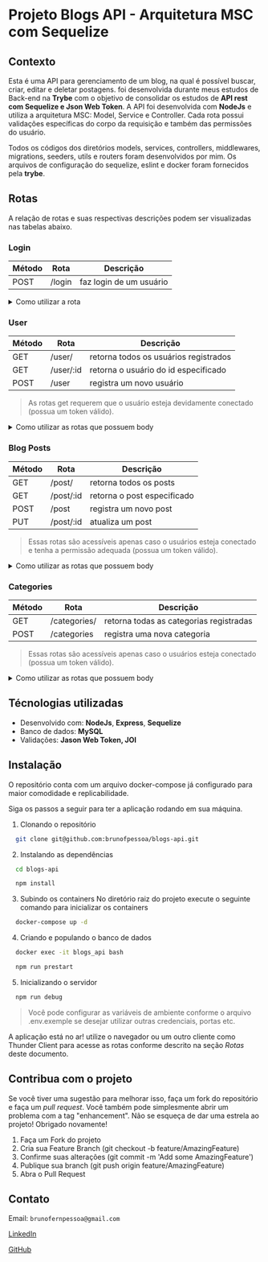 # Projeto Blogs API - Arquitetura MSC com Sequelize

## Contexto
Esta é uma API para gerenciamento de um blog, na qual é possível buscar, criar, editar e deletar postagens. foi desenvolvida durante meus estudos de Back-end na __Trybe__ com o objetivo de consolidar os estudos de __API rest com Sequelize e Json Web Token__. A API foi desenvolvida com __NodeJs__ e utiliza a arquitetura MSC: Model, Service e Controller. Cada rota possui validações específicas do corpo da requisição e também das permissões do usuário.

Todos os códigos dos diretórios models, services, controllers, middlewares, migrations, seeders, utils e routers foram desenvolvidos por mim. Os arquivos de configuração do sequelize, eslint e docker foram fornecidos pela __trybe__.

## Rotas

A relação de rotas e suas respectivas descrições podem ser visualizadas nas tabelas abaixo.

### Login
|Método|Rota|Descrição|
|-|-|-|
|POST|/login|faz login de um usuário|

<details>
<summary>Como utilizar a rota</summary>

1. Login de um usuário já cadastrado

  - O corpo da requisição deverá seguir o formato abaixo:
  
  ```js
  {
    "email": "lewishamilton@gmail.com",
    "password": "123456"
  }
  ```

  - Caso não haja erro de validação o retorno deve ser um json web token.
  ```js
  {
    "token": "eyJhbGciOiJIUzI1NiIsInR5cCI6IkpXVCJ9.eyJwYXlsb2FkIjp7ImlkIjo1LCJkaXNwbGF5TmFtZSI6InVzdWFyaW8gZGUgdGVzdGUiLCJlbWFpbCI6InRlc3RlQGVtYWlsLmNvbSIsImltYWdlIjoibnVsbCJ9LCJpYXQiOjE2MjAyNDQxODcsImV4cCI6MTYyMDY3NjE4N30.Roc4byj6mYakYqd9LTCozU1hd9k_Vw5IWKGL4hcCVG8"
  }
  ```

</details>

### User
|Método|Rota|Descrição|
|-|-|-|
|GET|/user/|retorna todos os usuários registrados|
|GET|/user/:id|retorna o usuário do id especificado|
|POST|/user|registra um novo usuário|

> As rotas get requerem que o usuário esteja devidamente conectado (possua um token válido).

<details>
<summary>Como utilizar as rotas que possuem body</summary>

1. Registro de novo user

  - O corpo da requisição deverá seguir o formato abaixo:
  
  ```js
  {
    "displayName": "Brett Wiltshire",
    "email": "brett@email.com",
    "password": "123456",
    "image": "http://4.bp.blogspot.com/_YA50adQ-7vQ/S1gfR_6ufpI/AAAAAAAAAAk/1ErJGgRWZDg/S45/brett.png"
    // a imagem não é obrigatória
  }
  ```

  - Caso não haja erro de validação o retorno deve ser um json web token.
  ```js
  {
    "token": "eyJhbGciOiJIUzI1NiIsInR5cCI6IkpXVCJ9.eyJwYXlsb2FkIjp7ImlkIjo1LCJkaXNwbGF5TmFtZSI6InVzdWFyaW8gZGUgdGVzdGUiLCJlbWFpbCI6InRlc3RlQGVtYWlsLmNvbSIsImltYWdlIjoibnVsbCJ9LCJpYXQiOjE2MjAyNDQxODcsImV4cCI6MTYyMDY3NjE4N30.Roc4byj6mYakYqd9LTCozU1hd9k_Vw5IWKGL4hcCVG8"
  }
  ```

</details>

### Blog Posts
|Método|Rota|Descrição|
|-|-|-|
|GET|/post/|retorna todos os posts|
|GET|/post/:id|retorna o post especificado|
|POST|/post|registra um novo post|
|PUT|/post/:id|atualiza um post|

> Essas rotas são acessíveis apenas caso o usuários esteja conectado e tenha a permissão adequada (possua um token válido).

<details>
<summary>Como utilizar as rotas que possuem body</summary>

1. Registro de novo post

  - O corpo da requisição deverá seguir o formato abaixo:
  
  ```js
  {
    "title": "Latest updates, August 1st",
    "content": "The whole text for the blog post goes here in this key",
    "categoryIds": [1, 2]
  }
  ```

  - Caso não haja erro de validação o resultado esperado deve ser algo como:
  ```js
  {
    "id": 3,
    "title": "Latest updates, August 1st",
    "content": "The whole text for the blog post goes here in this key",
    "userId": 1,
    "updated": "2022-05-18T18:00:01.196Z",
    "published": "2022-05-18T18:00:01.196Z"
  }
  ```

2. Atualização de post
  - O corpo da requisição deverá seguir o formato abaixo:
  
  ```js
  {
    "title": "Latest updates, August 1st",
    "content": "The whole text for the blog post goes here in this key"
  }
  ```

  - Caso não haja erro de validação o resultado esperado deve ser algo como:

  ```js
  {
    "id": 3,
    "title": "Latest updates, August 1st",
    "content": "The whole text for the blog post goes here in this key",
    "userId": 1,
    "published": "2022-05-18T18:00:01.000Z",
    "updated": "2022-05-18T18:07:32.000Z",
    "user": {
      "id": 1,
      "displayName": "Lewis Hamilton",
      "email": "lewishamilton@gmail.com",
      "image": "https://upload.wikimedia.org/wikipedia/commons/1/18/Lewis_Hamilton_2016_Malaysia_2.jpg"
    },
    "categories": [
      {
        "id": 1,
        "name": "Inovação"
      },
      {
        "id": 2,
        "name": "Escola"
      }
    ]
  }
  ```
</details>

### Categories
|Método|Rota|Descrição|
|-|-|-|
|GET|/categories/|retorna todas as categorias registradas|
|POST|/categories|registra uma nova categoria|

> Essas rotas são acessíveis apenas caso o usuários esteja conectado (possua um token válido).

<details>
<summary>Como utilizar as rotas que possuem body</summary>

1. Registro de nova categoria

  - O corpo da requisição deverá seguir o formato abaixo:
  
  ```js
  {
    "name": "Typescript"
  }
  ```

  - Caso não haja erro de validação o retorno deve ser:
  ```js
  {
    "id": 3,
    "name": "Typescript"
  }
  ```

</details>

## Técnologias utilizadas
- Desenvolvido com: __NodeJs__, __Express__, __Sequelize__
- Banco de dados: __MySQL__
- Validações: __Jason Web Token, JOI__

## Instalação

O repositório conta com um arquivo docker-compose já configurado para maior comodidade e replicabilidade.

Siga os passos a seguir para ter a aplicação rodando em sua máquina.

1. Clonando o repositório
  ```sh
    git clone git@github.com:brunofpessoa/blogs-api.git
  ```
2. Instalando as dependências
  ```sh
    cd blogs-api
  ```
  ```sh
    npm install
  ```
3. Subindo os containers
No diretório raiz do projeto execute o seguinte comando para inicializar os containers
  ```sh
    docker-compose up -d
  ```
4. Criando e populando o banco de dados
  ```sh
    docker exec -it blogs_api bash
  ```
  ```sh
    npm run prestart
  ```
5. Inicializando o servidor
  ``` sh
    npm run debug
  ```
> Você pode configurar as variáveis de ambiente conforme o arquivo .env.exemple se desejar utilizar outras credenciais, portas etc.

A aplicação está no ar! utilize o navegador ou um outro cliente como Thunder Client para acesse as rotas conforme descrito na seção _Rotas_ deste documento.

## Contribua com o projeto
Se você tiver uma sugestão para melhorar isso, faça um fork do repositório e faça um _pull request_. Você também pode simplesmente abrir um problema com a tag "enhancement". Não se esqueça de dar uma estrela ao projeto! Obrigado novamente!

1. Faça um Fork do projeto
2. Cria sua Feature Branch (git checkout -b feature/AmazingFeature)
3. Confirme suas alterações (git commit -m 'Add some AmazingFeature')
4. Publique sua branch (git push origin feature/AmazingFeature)
5. Abra o Pull Request

## Contato

Email: `brunofernpessoa@gmail.com`

[LinkedIn](https://www.linkedin.com/in/brunofpessoa/)

[GitHub](https://github.com/brunofpessoa/)